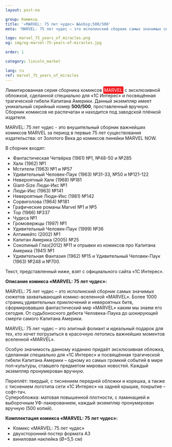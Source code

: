 ```yaml
---
layout: post-ea

group: Комиксы
title: '«MARVEL: 75 лет чудес» №&nbsp;500/500'
meta: 'MARVEL: 75 лет чудес – это исполинский сборник самых значимых сюжетов захватывающей комикс-вселенной «Marvel».'

logo: marvel_75_years_of_miracles.png
og: img/og-marvel-75-years-of-miracles.jpg

order: 1

category: lincoln_market

lang: ru
ref: marvel_75_years_of_miracles
---
```


Лимитированная серия сборника комиксов <span style="background-color:#f11e22; color:white; padding:3px; border-radius: 3px">MARVEL</span> с эксклюзивной обложкой, сделанной специально для «1С&nbsp;Интерес» и посвящённая трагической гибели Капитана Америки. Данный экземпляр имеет уникальный серийный номер **500/500**, проставленный вручную. Сборник комиксов не распечатан и находится под заводской плёнкой издателя.

MARVEL: 75 лет чудес - это внушительный сборник важнейших комиксов MARVEL за период в первые 75 лет существования издательства: от Золотого Века до комиксов линейки MARVEL NOW.

В сборник входят:

  - Фантастическая Четвёрка (1961) №1, №48-50 и №285  
  - Халк (1962) №1  
  - Мстители (1963) №1 и №57  
  - Удивительный Человек-Паук (1963) №31-33, №50 и №121-122  
  - Невероятный Халк (1968) №181  
  - Giant-Size Люди-Икс №1  
  - Люди-Икс (1963) №141  
  - Невероятные Люди-Икс (1981) №142  
  - Сорвиголова (1964) №181  
  - Графические романы Marvel №1 и №5  
  - Тор (1966) №337  
  - Чудеса №1  
  - Громовержцы (1997) №1  
  - Удивительный Человек-Паук (1999) №36  
  - Алтимейтс (2002) №1  
  - Капитан Америка (2005) №25  
  - Соколиный Глаз(2012) №11 и отрывки из комиксов про Капитана Америка (1941) №1  
  - Удивительная Фантазия (1962) №15 и Удивительный Человек-Паук (1963) №248 и №700.

Текст, представленный ниже, взят с официального сайта «1С&nbsp;Интерес».

**Описание комикса «MARVEL: 75 лет чудес»:**

MARVEL: 75 лет чудес – это исполинский сборник самых значимых сюжетов захватывающей комикс-вселенной «MARVEL». Более 1000 страниц удивительных приключений и невероятных битв, сформировавших фантастический мир «MARVEL» каким мы знаем его сегодня. От судьбоносного дебюта Человека-Паука до шокирующей смерти самого Капитана Америки.

MARVEL: 75 лет чудес – это элитный фолиант и идеальный подарок для тех, кто хочет погрузиться в красочную летопись важнейших моментов вселенной «MARVEL».

Особую значимость данному изданию придаёт эксклюзивная обложка, сделанная специально для «1С&nbsp;Интерес» и посвящённая трагической гибели Капитана Америки – одному из самых громкий событий в мире поп-культуры, ставшего предметом мировых новостей. Каждый экземпляр пронумерован вручную.

Переплёт: твердый, с тиснением передней обложки и корешка, а также с тиснением логотипа сети «1С&nbsp;Интерес» на задней крышке, покрытие – софт-тач.  
Суперобложка: матовая повышенной плотности, с ламинацией и выборочным УФ-лакированием, каждый экземпляр пронумерован вручную (500 копий).

**Комплектация комикса «MARVEL: 75 лет чудес»:**

  - Комикс «MARVEL: 75 лет чудес»
  - двухсторонний постер формата А3
  - виниловая наклейка (Ø=5,5 см)
